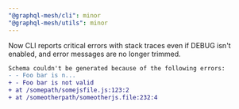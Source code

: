 ```yaml
---
"@graphql-mesh/cli": minor
"@graphql-mesh/utils": minor
---
```


Now CLI reports critical errors with stack traces even if DEBUG isn't enabled, and error messages are no longer trimmed.

```diff
Schema couldn't be generated because of the following errors:
- - Foo bar is n...
+ - Foo bar is not valid
+ at /somepath/somejsfile.js:123:2
+ at /someotherpath/someotherjs.file:232:4
```
